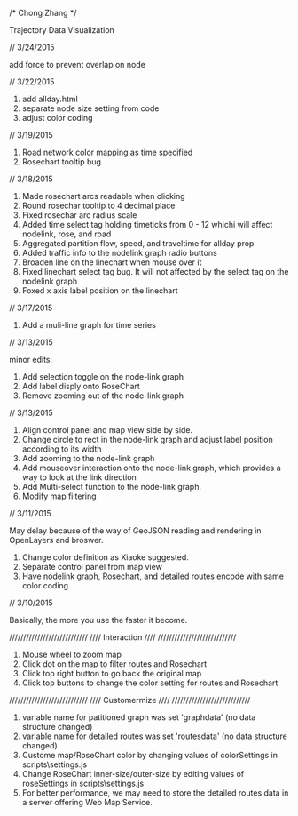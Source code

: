 /*
Chong Zhang
*/

Trajectory Data Visualization

// 3/24/2015

add force to prevent overlap on node

// 3/22/2015

1. add allday.html
2. separate node size setting from code
3. adjust color coding


// 3/19/2015

1. Road network color mapping as time specified
2. Rosechart tooltip bug


// 3/18/2015

1. Made rosechart arcs readable when clicking
2. Round rosechar tooltip to 4 decimal place
3. Fixed rosechar arc radius scale
4. Added time select tag holding timeticks from 0 - 12 whichi will affect nodelink, rose, and road
5. Aggregated partition flow, speed, and traveltime for allday prop
6. Added traffic info to the nodelink graph radio buttons
7. Broaden line on the linechart when mouse over it
8. Fixed linechart select tag bug. It will not affected by the select tag on the nodelink graph
9. Foxed x axis label position on the linechart

// 3/17/2015

1. Add a muli-line graph for time series


// 3/13/2015

minor edits:
1. Add selection toggle on the node-link graph
2. Add label disply onto RoseChart
3. Remove zooming out of the node-link graph


// 3/13/2015

1. Align control panel and map view side by side.
2. Change circle to rect in the node-link graph and adjust label position according to its width
3. Add zooming to the node-link graph
4. Add mouseover interaction onto the node-link graph, which provides a way to look at the link direction
5. Add Multi-select function to the node-link graph.
6. Modify map filtering

// 3/11/2015

May delay because of the way of GeoJSON reading and rendering in OpenLayers and broswer.

1. Change color definition as Xiaoke suggested.
2. Separate control panel from map view
3. Have nodelink graph, Rosechart, and detailed routes encode with same color coding 


// 3/10/2015

Basically, the more you use the faster it become.

////////////////////////////
////    Interaction     ////
////////////////////////////

1. Mouse wheel to zoom map
3. Click dot on the map to filter routes and Rosechart
4. Click top right button to go back the original map 
5. Click top buttons to change the color setting for routes and Rosechart
 

////////////////////////////
////    Customermize    ////
////////////////////////////

1. variable name for patitioned graph was set 'graphdata' (no data structure changed)
2. variable name for detailed routes was set 'routesdata' (no data structure changed)
3. Custome map/RoseChart color by changing values of colorSettings in scripts\settings.js
4. Change RoseChart inner-size/outer-size by editing values of roseSettings in scripts\settings.js
5. For better performance, we may need to store the detailed routes data in a server offering Web Map Service.
